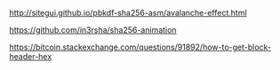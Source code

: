 http://sitegui.github.io/pbkdf-sha256-asm/avalanche-effect.html

https://github.com/in3rsha/sha256-animation


https://bitcoin.stackexchange.com/questions/91892/how-to-get-block-header-hex


